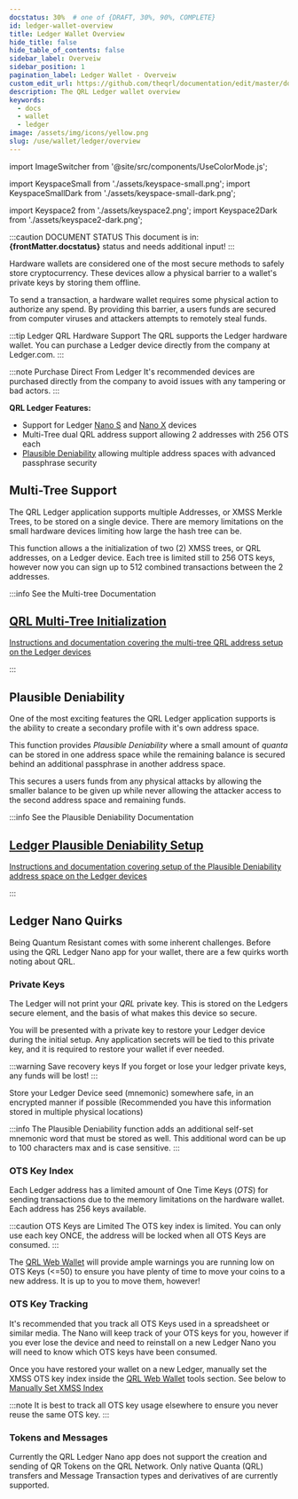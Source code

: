 ```yaml
---
docstatus: 30%  # one of {DRAFT, 30%, 90%, COMPLETE}
id: ledger-wallet-overview
title: Ledger Wallet Overview
hide_title: false
hide_table_of_contents: false
sidebar_label: Overveiw
sidebar_position: 1
pagination_label: Ledger Wallet - Overveiw
custom_edit_url: https://github.com/theqrl/documentation/edit/master/docs/basics/what-is-qrl.md
description: The QRL Ledger wallet overview
keywords:
  - docs
  - wallet
  - ledger
image: /assets/img/icons/yellow.png
slug: /use/wallet/ledger/overview
---
```


import ImageSwitcher from '@site/src/components/UseColorMode.js';

import KeyspaceSmall from './assets/keyspace-small.png';
import KeyspaceSmallDark from './assets/keyspace-small-dark.png';

import Keyspace2 from './assets/keyspace2.png';
import Keyspace2Dark from './assets/keyspace2-dark.png';


:::caution DOCUMENT STATUS 
<span>This document is in: <b>{frontMatter.docstatus}</b> status and needs additional input!</span>
:::

Hardware wallets are considered one of the most secure methods to safely store cryptocurrency. These devices allow a physical barrier to a wallet's private keys by storing them offline.

To send a transaction, a hardware wallet requires some physical action to authorize any spend. By providing this barrier, a users funds are secured from computer viruses and attackers attempts to remotely steal funds.

:::tip Ledger QRL Hardware Support
The QRL supports the Ledger hardware wallet. You can purchase a Ledger device directly from the company at Ledger.com. 
:::

:::note Purchase Direct From Ledger
It's recommended devices are purchased directly from the company to avoid issues with any tampering or bad actors.
:::


**QRL Ledger Features:**

* Support for Ledger [Nano S](https://shop.ledger.com/products/ledger-nano-s) and [Nano X](https://shop.ledger.com/pages/ledger-nano-x) devices
* Multi-Tree dual QRL address support allowing $2$ addresses with $256$ OTS each
* [Plausible Deniability](https://support.ledger.com/hc/en-us/articles/115005214529-Advanced-passphrase-security) allowing multiple address spaces with advanced passphrase security


## Multi-Tree Support

The QRL Ledger application supports multiple Addresses, or XMSS Merkle Trees, to be stored on a single device. There are memory limitations on the small hardware devices limiting how large the hash tree can be.

<div style={{textAlign: 'center'}}>
  <ImageSwitcher 
    lightImageSrc={KeyspaceSmall}
    darkImageSrc={KeyspaceSmallDark}
  />
</div>

This function allows a the initialization of two ($2$) XMSS trees, or QRL addresses, on a Ledger device. Each tree is limited still to $256$ OTS keys, however now you can sign up to $512$ combined transactions between the $2$ addresses.

:::info See the Multi-tree Documentation 
<span >
  <section class="row list_node_modules-@docusaurus-theme-classic-lib-theme-DocCategoryGeneratedIndexPage-styles-module">
        <article class="col col--12 margin-bottom--md">
            <a class="card padding--md cardContainer_node_modules-@docusaurus-theme-classic-lib-theme-DocCard-styles-module" href="/use/wallet/ledger/new">
                <h2 class="text--truncate cardTitle_node_modules-@docusaurus-theme-classic-lib-theme-DocCard-styles-module" title="New QRL Ledger Wallet">
                    QRL Multi-Tree Initialization 
                </h2>
                <p class="text--truncate cardDescription_node_modules-@docusaurus-theme-classic-lib-theme-DocCard-styles-module" 
               title="QRL Ledger wallet initialization">
                    Instructions and documentation covering the multi-tree QRL address setup on the Ledger devices
                </p>
            </a>
        </article>
    </section>
</span>
:::






## Plausible Deniability

One of the most exciting features the QRL Ledger application supports is the ability to create a secondary profile with it's own address space. 

<div style={{textAlign: 'center'}}>
  <ImageSwitcher 
    lightImageSrc={Keyspace2}
    darkImageSrc={Keyspace2Dark}
  />
</div>

This function provides *Plausible Deniability* where a small amount of $quanta$ can be stored in one address space while the remaining balance is secured behind an additional passphrase in another address space.

This secures a users funds from any physical attacks by allowing the smaller balance to be given up while never allowing the attacker access to the second address space and remaining funds.


:::info See the Plausible Deniability Documentation 
<span >
  <section class="row list_node_modules-@docusaurus-theme-classic-lib-theme-DocCategoryGeneratedIndexPage-styles-module">
        <article class="col col--12 margin-bottom--md">
            <a class="card padding--md cardContainer_node_modules-@docusaurus-theme-classic-lib-theme-DocCard-styles-module" href="/use/wallet/ledger/plausable-deniability">
                <h2 class="text--truncate cardTitle_node_modules-@docusaurus-theme-classic-lib-theme-DocCard-styles-module" title="Ledger Plausible Deniability Setup">
                    Ledger Plausible Deniability Setup 
                </h2>
                <p class="text--truncate cardDescription_node_modules-@docusaurus-theme-classic-lib-theme-DocCard-styles-module" 
               title="QRL Ledger Plausible Deniability Setup">
                    Instructions and documentation covering setup of the Plausible Deniability address space on the Ledger devices
                </p>
            </a>
        </article>
    </section>
</span>
:::



## Ledger Nano Quirks

Being Quantum Resistant comes with some inherent challenges. Before using the QRL Ledger Nano app for your wallet, there are a few quirks worth noting about QRL. 


### Private Keys

The Ledger will not print your *QRL* private key. This is stored on the Ledgers secure element, and the basis of what makes this device so secure. 

You will be presented with a private key to restore your Ledger device during the initial setup. Any application secrets will be tied to this private key, and it is required to restore your wallet if ever needed.

:::warning Save recovery keys
If you forget or lose your ledger private keys, any funds will be lost!
:::

Store your Ledger Device seed (mnemonic) somewhere safe, in an encrypted manner if possible (Recommended you have this information stored in multiple physical locations)

:::info
The Plausible Deniability function adds an additional self-set mnemonic word that must be stored as well. This additional word can be up to 100 characters max and is case sensitive. 
:::


### OTS Key Index


Each Ledger address has a limited amount of One Time Keys (*OTS*) for sending transactions due to the memory limitations on the hardware wallet. Each address has $256$ keys available.

:::caution OTS Keys are Limited
The OTS key index is limited. You can only use each key ONCE, the address will be locked when all OTS Keys are consumed.
:::


The [QRL Web Wallet](https://wallet.theqrl.org/) will provide ample warnings you are running low on OTS Keys (<=50) to ensure you have plenty of time to move your coins to a new address. It is up to you to move them, however!

### OTS Key Tracking

It's recommended that you track all OTS Keys used in a spreadsheet or similar media. The Nano will keep track of your OTS keys for you, however if you ever lose the device and need to reinstall on a new Ledger Nano you will need to know which OTS keys have been consumed. 

Once you have restored your wallet on a new Ledger, manually set the XMSS OTS key index inside the [QRL Web Wallet](https://wallet.theqrl.org/) tools section. See below to [Manually Set XMSS Index](#manually-set-xmss-index)  

:::note It is best to track all OTS key usage elsewhere to ensure you never reuse the same OTS key.
:::

### Tokens and Messages

Currently the QRL Ledger Nano app does not support the creation and sending of QR Tokens on the QRL Network. Only native Quanta (QRL) transfers and Message Transaction types and derivatives of are currently supported. 